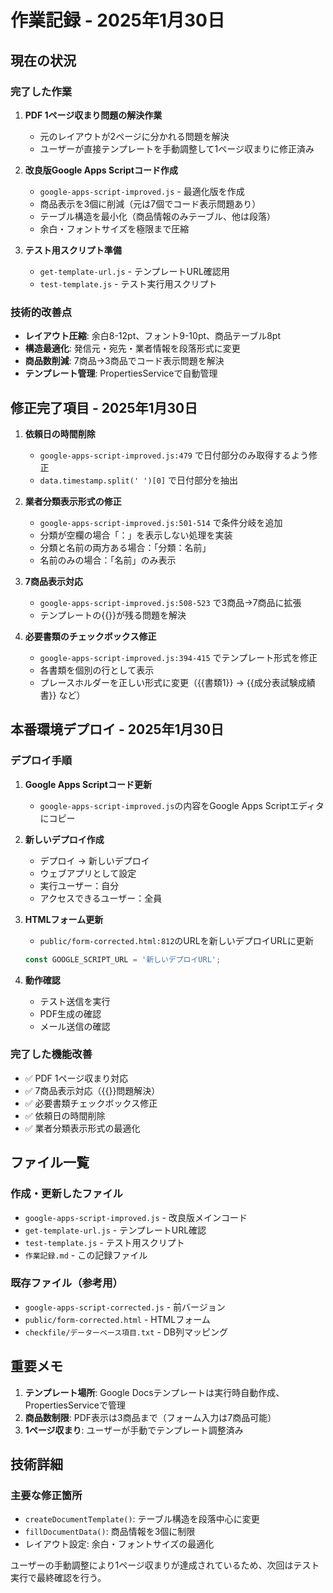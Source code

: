 # 作業記録 - 2025年1月30日

## 現在の状況

### 完了した作業
1. **PDF 1ページ収まり問題の解決作業**
   - 元のレイアウトが2ページに分かれる問題を解決
   - ユーザーが直接テンプレートを手動調整して1ページ収まりに修正済み

2. **改良版Google Apps Scriptコード作成**
   - `google-apps-script-improved.js` - 最適化版を作成
   - 商品表示を3個に削減（元は7個でコード表示問題あり）
   - テーブル構造を最小化（商品情報のみテーブル、他は段落）
   - 余白・フォントサイズを極限まで圧縮

3. **テスト用スクリプト準備**
   - `get-template-url.js` - テンプレートURL確認用
   - `test-template.js` - テスト実行用スクリプト

### 技術的改善点
- **レイアウト圧縮**: 余白8-12pt、フォント9-10pt、商品テーブル8pt
- **構造最適化**: 発信元・宛先・業者情報を段落形式に変更
- **商品数削減**: 7商品→3商品でコード表示問題を解決
- **テンプレート管理**: PropertiesServiceで自動管理

## 修正完了項目 - 2025年1月30日

1. **依頼日の時間削除**
   - `google-apps-script-improved.js:479` で日付部分のみ取得するよう修正
   - `data.timestamp.split(' ')[0]` で日付部分を抽出

2. **業者分類表示形式の修正**
   - `google-apps-script-improved.js:501-514` で条件分岐を追加
   - 分類が空欄の場合「：」を表示しない処理を実装
   - 分類と名前の両方ある場合：「分類：名前」
   - 名前のみの場合：「名前」のみ表示

3. **7商品表示対応**
   - `google-apps-script-improved.js:508-523` で3商品→7商品に拡張
   - テンプレートの{{}}が残る問題を解決

4. **必要書類のチェックボックス修正**
   - `google-apps-script-improved.js:394-415` でテンプレート形式を修正
   - 各書類を個別の行として表示
   - プレースホルダーを正しい形式に変更（{{書類1}} → {{成分表試験成績書}} など）

## 本番環境デプロイ - 2025年1月30日

### デプロイ手順
1. **Google Apps Scriptコード更新**
   - `google-apps-script-improved.js`の内容をGoogle Apps Scriptエディタにコピー

2. **新しいデプロイ作成**
   - デプロイ → 新しいデプロイ
   - ウェブアプリとして設定
   - 実行ユーザー：自分
   - アクセスできるユーザー：全員

3. **HTMLフォーム更新**
   - `public/form-corrected.html:812`のURLを新しいデプロイURLに更新
   ```javascript
   const GOOGLE_SCRIPT_URL = '新しいデプロイURL';
   ```

4. **動作確認**
   - テスト送信を実行
   - PDF生成の確認
   - メール送信の確認

### 完了した機能改善
- ✅ PDF 1ページ収まり対応
- ✅ 7商品表示対応（{{}}問題解決）
- ✅ 必要書類チェックボックス修正
- ✅ 依頼日の時間削除
- ✅ 業者分類表示形式の最適化

## ファイル一覧

### 作成・更新したファイル
- `google-apps-script-improved.js` - 改良版メインコード
- `get-template-url.js` - テンプレートURL確認
- `test-template.js` - テスト用スクリプト
- `作業記録.md` - この記録ファイル

### 既存ファイル（参考用）
- `google-apps-script-corrected.js` - 前バージョン
- `public/form-corrected.html` - HTMLフォーム
- `checkfile/データーベース項目.txt` - DB列マッピング

## 重要メモ

1. **テンプレート場所**: Google Docsテンプレートは実行時自動作成、PropertiesServiceで管理
2. **商品数制限**: PDF表示は3商品まで（フォーム入力は7商品可能）
3. **1ページ収まり**: ユーザーが手動でテンプレート調整済み

## 技術詳細

### 主要な修正箇所
- `createDocumentTemplate()`: テーブル構造を段落中心に変更
- `fillDocumentData()`: 商品情報を3個に制限
- レイアウト設定: 余白・フォントサイズの最適化

ユーザーの手動調整により1ページ収まりが達成されているため、次回はテスト実行で最終確認を行う。